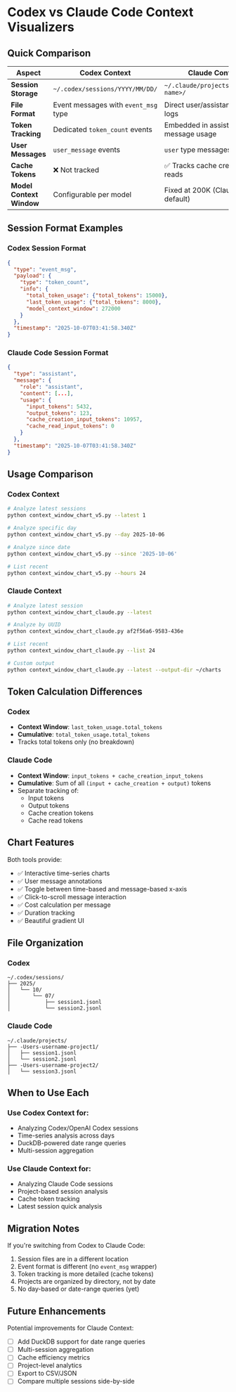 # Codex vs Claude Code Context Visualizers

## Quick Comparison

| Aspect | Codex Context | Claude Context |
|--------|---------------|----------------|
| **Session Storage** | `~/.codex/sessions/YYYY/MM/DD/` | `~/.claude/projects/<project-name>/` |
| **File Format** | Event messages with `event_msg` type | Direct user/assistant message logs |
| **Token Tracking** | Dedicated `token_count` events | Embedded in assistant message usage |
| **User Messages** | `user_message` events | `user` type messages |
| **Cache Tokens** | ❌ Not tracked | ✅ Tracks cache creation & reads |
| **Model Context Window** | Configurable per model | Fixed at 200K (Claude default) |

## Session Format Examples

### Codex Session Format
```json
{
  "type": "event_msg",
  "payload": {
    "type": "token_count",
    "info": {
      "total_token_usage": {"total_tokens": 15000},
      "last_token_usage": {"total_tokens": 8000},
      "model_context_window": 272000
    }
  },
  "timestamp": "2025-10-07T03:41:58.340Z"
}
```

### Claude Code Session Format
```json
{
  "type": "assistant",
  "message": {
    "role": "assistant",
    "content": [...],
    "usage": {
      "input_tokens": 5432,
      "output_tokens": 123,
      "cache_creation_input_tokens": 10957,
      "cache_read_input_tokens": 0
    }
  },
  "timestamp": "2025-10-07T03:41:58.340Z"
}
```

## Usage Comparison

### Codex Context
```bash
# Analyze latest sessions
python context_window_chart_v5.py --latest 1

# Analyze specific day
python context_window_chart_v5.py --day 2025-10-06

# Analyze since date
python context_window_chart_v5.py --since '2025-10-06'

# List recent
python context_window_chart_v5.py --hours 24
```

### Claude Context
```bash
# Analyze latest session
python context_window_chart_claude.py --latest

# Analyze by UUID
python context_window_chart_claude.py af2f56a6-9583-436e

# List recent
python context_window_chart_claude.py --list 24

# Custom output
python context_window_chart_claude.py --latest --output-dir ~/charts
```

## Token Calculation Differences

### Codex
- **Context Window**: `last_token_usage.total_tokens`
- **Cumulative**: `total_token_usage.total_tokens`
- Tracks total tokens only (no breakdown)

### Claude Code
- **Context Window**: `input_tokens + cache_creation_input_tokens`
- **Cumulative**: Sum of all `(input + cache_creation + output)` tokens
- Separate tracking of:
  - Input tokens
  - Output tokens
  - Cache creation tokens
  - Cache read tokens

## Chart Features

Both tools provide:
- ✅ Interactive time-series charts
- ✅ User message annotations
- ✅ Toggle between time-based and message-based x-axis
- ✅ Click-to-scroll message interaction
- ✅ Cost calculation per message
- ✅ Duration tracking
- ✅ Beautiful gradient UI

## File Organization

### Codex
```
~/.codex/sessions/
├── 2025/
│   └── 10/
│       └── 07/
│           ├── session1.jsonl
│           └── session2.jsonl
```

### Claude Code
```
~/.claude/projects/
├── -Users-username-project1/
│   ├── session1.jsonl
│   └── session2.jsonl
├── -Users-username-project2/
│   └── session3.jsonl
```

## When to Use Each

### Use Codex Context for:
- Analyzing Codex/OpenAI Codex sessions
- Time-series analysis across days
- DuckDB-powered date range queries
- Multi-session aggregation

### Use Claude Context for:
- Analyzing Claude Code sessions
- Project-based session analysis
- Cache token tracking
- Latest session quick analysis

## Migration Notes

If you're switching from Codex to Claude Code:
1. Session files are in a different location
2. Event format is different (no `event_msg` wrapper)
3. Token tracking is more detailed (cache tokens)
4. Projects are organized by directory, not by date
5. No day-based or date-range queries (yet)

## Future Enhancements

Potential improvements for Claude Context:
- [ ] Add DuckDB support for date range queries
- [ ] Multi-session aggregation
- [ ] Cache efficiency metrics
- [ ] Project-level analytics
- [ ] Export to CSV/JSON
- [ ] Compare multiple sessions side-by-side

